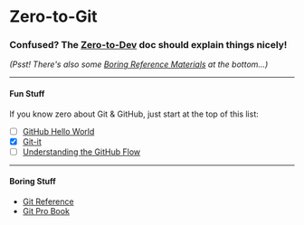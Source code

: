 # Zero-to-Git

### Confused? The [Zero-to-Dev](../..) doc should explain things nicely!
_(Psst! There's also some [Boring Reference Materials](#boring-stuff) at the bottom...)_

---
#### Fun Stuff
If you know zero about Git & GitHub, just start at the top of this list:
- [ ] [GitHub Hello World](https://guides.github.com/activities/hello-world/)
- [x] [Git-it](https://github.com/jlord/git-it-electron/)
- [ ] [Understanding the GitHub Flow](https://guides.github.com/introduction/flow/)

---
#### Boring Stuff

- [Git Reference](https://git-scm.com/docs/)
- [Git Pro Book](https://git-scm.com/book/)
